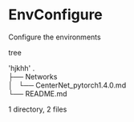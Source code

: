 # EnvConfigure
Configure  the environments

tree                                                                                                                                       

'hjkhh'
.                                                                                                                                                       
├── Networks                                                                                                                                          
│   └── CenterNet_pytorch1.4.0.md                                                                                                                   
└── README.md

1 directory, 2 files
